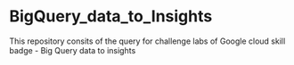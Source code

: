 # BigQuery_data_to_Insights
 This repository consits of the query for challenge labs of Google cloud skill badge - Big Query data to insights
